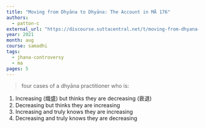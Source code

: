 ```yaml
---
title: "Moving from Dhyāna to Dhyāna: The Account in MĀ 176"
authors:
  - patton-c
external_url: "https://discourse.suttacentral.net/t/moving-from-dhyana-to-dhyana-the-account-in-ma-176-the-dhyana-practitioner/21332?u=khemarato.bhikkhu"
year: 2021
month: aug
course: samadhi
tags:
  - jhana-controversy
  - ma
pages: 5
---
```


> four cases of a dhyāna practitioner who is:  
1. Increasing (熾盛) but thinks they are decreasing (衰退)  
2. Decreasing but thinks they are increasing  
3. Increasing and truly knows they are increasing  
4. Decreasing and truly knows they are decreasing

